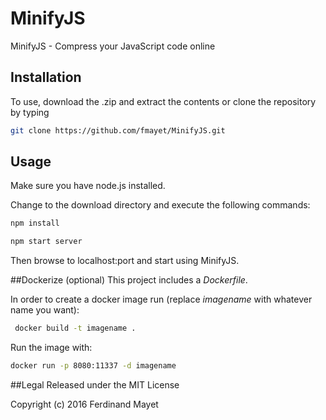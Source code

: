 # MinifyJS
MinifyJS - Compress your JavaScript code online


## Installation
To use, download the .zip and extract the contents or clone the repository by typing

```bash
git clone https://github.com/fmayet/MinifyJS.git
```

## Usage
Make sure you have node.js installed.

Change to the download directory and execute the following commands:

```bash
npm install
```

```bash
npm start server
```

Then browse to localhost:port and start using MinifyJS.

##Dockerize (optional)
This project includes a <i>Dockerfile</i>.

In order to create a docker image run (replace <i>imagename</i> with whatever name you want):

```bash
 docker build -t imagename .
```

Run the image with:

```bash
docker run -p 8080:11337 -d imagename
```

##Legal
Released under the MIT License

Copyright (c) 2016 Ferdinand Mayet
